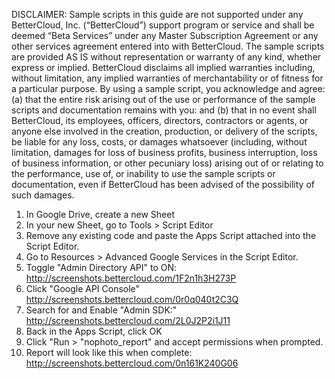 DISCLAIMER: Sample scripts in this guide are not supported under any BetterCloud, Inc. (“BetterCloud”) support program or service and shall be deemed “Beta Services” under any Master Subscription Agreement or any other services agreement entered into with BetterCloud. The sample scripts are provided AS IS without representation or warranty of any kind, whether express or implied. BetterCloud disclaims all implied warranties including, without limitation, any implied warranties of merchantability or of fitness for a particular purpose. By using a sample script, you acknowledge and agree: (a) that the entire risk arising out of the use or performance of the sample scripts and documentation remains with you: and (b) that in no event shall BetterCloud, its employees, officers, directors, contractors or agents, or anyone else involved in the creation, production, or delivery of the scripts, be liable for any loss, costs, or damages whatsoever (including, without limitation, damages for loss of business profits, business interruption, loss of business information, or other pecuniary loss) arising out of or relating to the performance, use of, or inability to use the sample scripts or documentation, even if BetterCloud has been advised of the possibility of such damages.

1. In Google Drive, create a new Sheet
2. In your new Sheet, go to Tools > Script Editor
3. Remove any existing code and paste the Apps Script attached into the Script Editor.
4. Go to Resources > Advanced Google Services in the Script Editor.
5. Toggle "Admin Directory API" to ON: http://screenshots.bettercloud.com/1F2n1h3H273P
6. Click "Google API Console" http://screenshots.bettercloud.com/0r0q040t2C3Q
7. Search for and Enable "Admin SDK:" http://screenshots.bettercloud.com/2L0J2P2i1J11
8. Back in the Apps Script, click OK
9. Click "Run > "nophoto_report" and accept permissions when prompted.
10. Report will look like this when complete: http://screenshots.bettercloud.com/0n161K240G06
